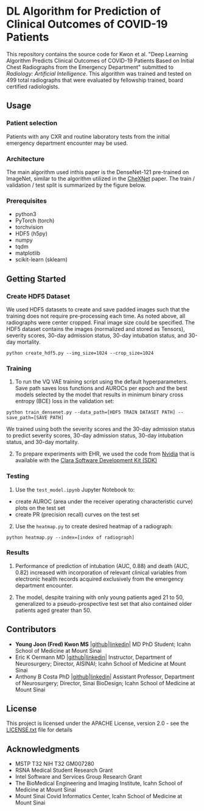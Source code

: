 # DL Algorithm for Prediction of Clinical Outcomes of COVID-19 Patients
This repository contains the source code for Kwon et al. "Deep Learning Algorithm Predicts Clinical Outcomes of COVID-19 Patients Based on Initial Chest Radiographs from the Emergency Department" submitted to *Radiology: Artificial Intelligence*. This algorithm was trained and tested on 499 total radiographs that were evaluated by fellowship trained, board certified radiologists. 

## Usage

### Patient selection
Patients with any CXR and routine laboratory tests from the initial emergency department encounter may be used. 

### Architecture
The main algorithm used inthis paper is the DenseNet-121 pre-trained on ImageNet, similar to the algorithm utilized in the [CheXNet](https://stanfordmlgroup.github.io/projects/chexnet/) paper. The train / validation / test split is summarized by the figure below.


### Prerequisites

* python3
* PyTorch (torch)
* torchvision
* HDF5 (h5py)
* numpy
* tqdm
* matplotlib
* scikit-learn (sklearn)


## Getting Started

### Create HDF5 Dataset

We used HDF5 datasets to create and save padded images such that the training does not require pre-processing each time. As noted above, all radiographs were center cropped. Final image size could be specified. The HDF5 dataset contains the images (normalized and stored as Tensors), severity scores, 30-day admission status, 30-day intubation status, and 30-day mortality.

```
python create_hdf5.py --img_size=1024 --crop_size=1024
```


### Training

1. To run the VQ VAE training script using the default hyperparameters. Save path saves loss functions and AUROCs per epoch and the best models selected by the model that results in minimum binary cross entropy (BCE) loss in the validation set:

```
python train_densenet.py --data_path=[HDF5 TRAIN DATASET PATH] --save_path=[SAVE PATH]
```

We trained using both the severity scores and the 30-day admission status to predict severity scores, 30-day admission status, 30-day intubation status, and 30-day mortality.

2. To prepare experiments with EHR, we used the code from [Nvidia](https://gitlab.com/nvidia/sa/covid-fl/-/tree/master/fed_learn) that is available with the [Clara Software Development Kit (SDK)](https://developer.nvidia.com/clara)

### Testing

1. Use the `test_model.ipynb` Jupyter Notebook to:
* create AUROC (area under the receiver operating characteristic curve) plots on the test set
* create PR (precision recall) curves on the test set


2. Use the `heatmap.py` to create desired heatmap of a radiograph:

```
python heatmap.py --index=[index of radiograph]
```


### Results

1. Performance of prediction of intubation (AUC, 0.88) and death (AUC, 0.82) increased with incorporation of relevant clinical variables from electronic health records acquired exclusively from the emergency department encounter.

2. The model, despite training with only young patients aged 21 to 50, generalized to a pseudo-prospective test set that also contained older patients aged greater than 50.


## Contributors

* **Young Joon (Fred) Kwon MS** |[github](https://github.com/kwonfred)|[linkedin](https://www.linkedin.com/in/kwonfred/)| MD PhD Student; Icahn School of Medicine at Mount Sinai
* Eric K Oermann MD |[github](https://github.com/RespectableGlioma)|[linkedin](https://www.linkedin.com/in/eric-oermann-b829528/)| Instructor, Department of Neurosurgery; Director, AISINAI; Icahn School of Medicine at Mount Sinai
* Anthony B Costa PhD |[github](https://github.com/acoastalfog)|[linkedin](https://www.linkedin.com/in/anthony-costa-17005a64/)| Assistant Professor, Department of Neurosurgery; Director, Sinai BioDesign; Icahn School of Medicine at Mount Sinai


## License

This project is licensed under the APACHE License, version 2.0 - see the [LICENSE.txt](LICENSE.txt) file for details


## Acknowledgments

* MSTP T32 NIH T32 GM007280
* RSNA Medical Student Research Grant
* Intel Software and Services Group Research Grant
* The BioMedical Engineering and Imaging Institute, Icahn School of Medicine at Mount Sinai
* Mount Sinai Covid Informatics Center, Icahn School of Medicine at Mount Sinai
